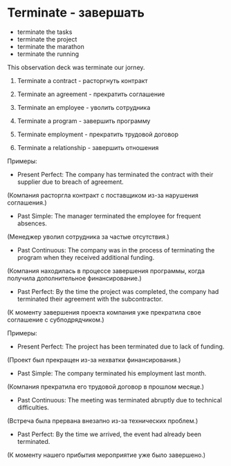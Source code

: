 # Terminate - завершать




- terminate the tasks
- terminate the project
- terminate the marathon
- terminate the running

This observation deck was terminate our jorney.

1. Terminate a contract - расторгнуть контракт

2. Terminate an agreement - прекратить соглашение

3. Terminate an employee - уволить сотрудника

4. Terminate a program - завершить программу

5. Terminate employment - прекратить трудовой договор

6. Terminate a relationship - завершить отношения

Примеры:

- Present Perfect: The company has terminated the contract with their supplier due to breach of agreement.

(Компания расторгла контракт с поставщиком из-за нарушения соглашения.)

- Past Simple: The manager terminated the employee for frequent absences.

(Менеджер уволил сотрудника за частые отсутствия.)

- Past Continuous: The company was in the process of terminating the program when they received additional funding.

(Компания находилась в процессе завершения программы, когда получила дополнительное финансирование.)

- Past Perfect: By the time the project was completed, the company had terminated their agreement with the subcontractor.

(К моменту завершения проекта компания уже прекратила свое соглашение с субподрядчиком.)

Примеры:

- Present Perfect: The project has been terminated due to lack of funding.

(Проект был прекращен из-за нехватки финансирования.)

- Past Simple: The company terminated his employment last month.

(Компания прекратила его трудовой договор в прошлом месяце.)

- Past Continuous: The meeting was terminated abruptly due to technical difficulties.

(Встреча была прервана внезапно из-за технических проблем.)

- Past Perfect: By the time we arrived, the event had already been terminated.

(К моменту нашего прибытия мероприятие уже было завершено.)